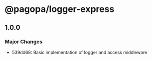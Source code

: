 # @pagopa/logger-express

## 1.0.0

### Major Changes

- 539dd68: Basic implementation of logger and access middleware
